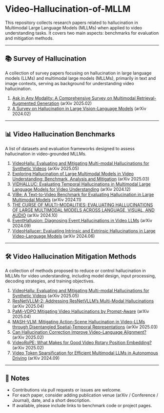 # Video-Hallucination-of-MLLM

This repository collects research papers related to hallucination in Multimodal Large Language Models (MLLMs) when applied to video understanding tasks. It covers two main aspects: benchmarks for evaluation and mitigation methods.

---

## 📚 Survey of Hallucination

A collection of survey papers focusing on hallucination in large language models (LLMs) and multimodal large models (MLLMs), primarily in text and image contexts, serving as background for understanding video hallucination.

1. [Ask in Any Modality: A Comprehensive Survey on Multimodal Retrieval-Augmented Generation](https://arxiv.org/abs/2502.08826) (arXiv 2025.02)
2. [A Survey on Hallucination in Large Vision-Language Models](https://arxiv.org/abs/2402.00253) (arXiv 2024.02)

---

## 📊 Video Hallucination Benchmarks

A list of datasets and evaluation frameworks designed to assess hallucination in video-grounded MLLMs.

1. [VideoHallu: Evaluating and Mitigating Multi-modal Hallucinations for Synthetic Videos](https://arxiv.org/abs/2505.01481) (arXiv 2025.05)
2. [Exploring Hallucination of Large Multimodal Models in Video Understanding: Benchmark, Analysis and Mitigation](https://arxiv.org/abs/2503.19622) (arXiv 2025.03)
3. [VIDHALLUC: Evaluating Temporal Hallucinations in Multimodal Large Language Models for Video Understanding](https://www.arxiv.org/pdf/2412.03735) (arXiv 2024.12)
4. [ViBe: A Text-to-Video Benchmark for Evaluating Hallucination in Large Multimodal Models](https://arxiv.org/abs/2411.10867) (arXiv 2024.11)
5. [THE CURSE OF MULTI-MODALITIES: EVALUATING HALLUCINATIONS OF LARGE MULTIMODAL MODELS ACROSS LANGUAGE, VISUAL, AND AUDIO](https://arxiv.org/abs/2410.12787) (arXiv 2024.10)
6. [EventHallusion: Diagnosing Event Hallucinations in Video LLMs](https://arxiv.org/abs/2409.16597) (arXiv 2024.09)
7. [VideoHallucer: Evaluating Intrinsic and Extrinsic Hallucinations in Large Video-Language Models](https://arxiv.org/abs/2406.16338) (arXiv 2024.06)

---

## 🛠️ Video Hallucination Mitigation Methods

A collection of methods proposed to reduce or control hallucination in MLLMs for video understanding, including model design, input processing, decoding strategies, and training objectives.

1. [VideoHallu: Evaluating and Mitigating Multi-modal Hallucinations for Synthetic Videos](https://arxiv.org/abs/2505.01481) (arXiv 2025.05)
2. [ResNetVLLM-2: Addressing ResNetVLLM’s Multi-Modal Hallucinations](https://arxiv.org/abs/2504.14429) (arXiv 2025.04)
3. [PaMi-VDPO Mitigating Video Hallucinations by Prompt-Aware](https://arxiv.org/abs/2504.05810) (arXiv 2025.04)
4. [MASH-VLM: Mitigating Action-Scene Hallucination in Video-LLMs through Disentangled Spatial-Temporal Representations](https://arxiv.org/abs/2503.15871) (arXiv 2025.03)
5. [Can Hallucination Correction Improve Video-Language Alignment?](https://arxiv.org/abs/2502.15079) (arXiv 2025.02)
6. [VideoRoPE: What Makes for Good Video Rotary Position Embedding?](https://arxiv.org/abs/2502.05173) (arXiv 2025.02)
7. [Video Token Sparsification for Efficient Multimodal LLMs in Autonomous Driving](https://arxiv.org/abs/2409.11182) (arXiv 2024.09)

---

## 📌 Notes

- Contributions via pull requests or issues are welcome.
- For each paper, consider adding publication venue (arXiv / Conference / Journal), date, and a short description.
- If available, please include links to benchmark code or project pages.

